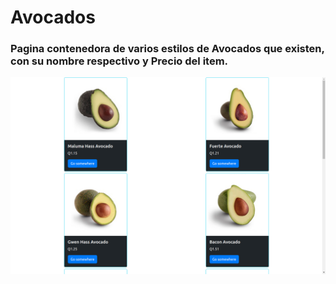 # Avocados 
### Pagina contenedora de varios estilos de Avocados que existen, con su nombre respectivo y Precio del item.

![image text](./imagenes/ejemplo-de-pagina.png)
